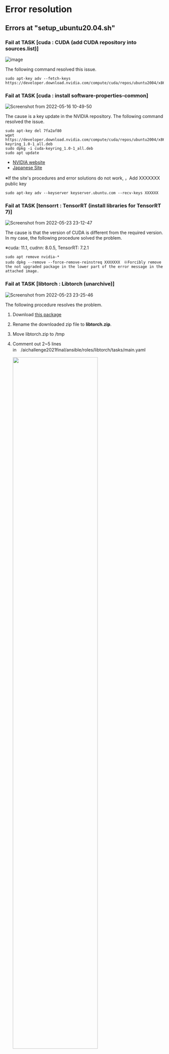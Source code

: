 # Error resolution

## Errors at "setup_ubuntu20.04.sh"

### Fail at TASK [cuda : CUDA (add CUDA repository into sources.list)]
  
  ![image](https://user-images.githubusercontent.com/45618513/171146891-d3b7c601-cf47-405e-b80a-ac8af2b103a7.png)

  The following command resolved this issue.
  ```
  sudo apt-key adv --fetch-keys https://developer.download.nvidia.com/compute/cuda/repos/ubuntu2004/x86_64/3bf863cc.pub
  ```
  
 

### Fail at TASK [cuda : install software-properties-common]

  ![Screenshot from 2022-05-16 10-49-50](https://user-images.githubusercontent.com/67366636/169556134-d19a0103-1f23-44c6-b31c-2181e83f56eb.png)

  The cause is a key update in the NVIDIA repository. The following command resolved the issue.
  ```
  sudo apt-key del 7fa2af80
  wget https://developer.download.nvidia.com/compute/cuda/repos/ubuntu2004/x86_64/cuda-keyring_1.0-1_all.deb
  sudo dpkg -i cuda-keyring_1.0-1_all.deb 
  sudo apt update
  ```
  - [NVIDIA website](https://developer.nvidia.com/blog/updating-the-cuda-linux-gpg-repository-key/)
  - [Japanese Site](https://www.nemotos.net/?p=5178)

  ※If the site's procedures and error solutions do not work, ，Add XXXXXXX public key
  ```  
  sudo apt-key adv --keyserver keyserver.ubuntu.com --recv-keys XXXXXX 
  ```
  
### Fail at TASK [tensorrt : TensorRT (install libraries for TensorRT 7)]

  ![Screenshot from 2022-05-23 23-12-47](https://user-images.githubusercontent.com/67366636/169840548-078d9650-a2e5-48ae-b474-89008d1e48d8.png)
  
  The cause is that the version of CUDA is different from the required version. In my case, the following procedure solved the problem.
  
  ※cuda: 11.1, cudnn: 8.0.5, TensorRT: 7.2.1
  
  ```  
  sudo apt remove nvidia-*
  sudo dpkg --remove --force-remove-reinstreq XXXXXXX　※Forcibly remove the not upgraded package in the lower part of the error message in the attached image.
  ```
  
### Fail at TASK [libtorch : Libtorch (unarchive)]

  ![Screenshot from 2022-05-23 23-25-46](https://user-images.githubusercontent.com/67366636/169854877-9bc3b1fa-46de-42c5-80d1-0ff57a01ab56.png)
  
  The following procedure resolves the problem.
  
  1. Download [this package](https://drive.google.com/u/0/uc?id=1eNh3F3xCQ4AMJEHtwb1dhshSyzWMjoc8) 
  2. Rename the downloaded zip file to **libtorch.zip**.
  3. Move libtorch.zip to /tmp
  4. Comment out 2~5 lines in　/aichallenge2021final/ansible/roles/libtorch/tasks/main.yaml
  
      <img src="https://user-images.githubusercontent.com/67366636/169856701-2b06197a-9d92-4987-aeb1-b906f903bb33.png" width="75%">

## Errors at "colcon build"
### Failed  <<<  tier4_planning_rviz_plugin

  ![Screenshot from 2022-05-24 08-53-40](https://user-images.githubusercontent.com/67366636/169956833-74c7c729-7284-4806-a43c-47b2fbb67adf.png) 
  
  Change the following in　/aichallenge2021final/src/autoware/universe/common/tier4_planning_rviz_plugin/src/tools/jsk_overlay_utils.hpp
  
  ```  
  #include <QImage>
          ↓Change to the following
  #include <QCursor>
  #include <QImage>
  #include <QVariant>
  ```  

## Errors at "PSim / LSim"
### Error at [rmw_cyclonedds_cpp]

  ![Screenshot from 2022-05-26 22-40-13](https://user-images.githubusercontent.com/67366636/170617250-f743cbc1-0e9a-4915-84aa-688fdf49a7b1.png)

  1. Change the DDS to be used
  
  ```  
  export RMW_IMPLEMENTATION=rmw_cyclonedds_cpp
  sudo apt install ros-foxy-rmw-cyclonedds-cpp
  ```  

  2. Setting up cyclonedds to do multicast on localhost

    The file can be placed anywhere, but let's place it in /opt/autoware/cyclonedds_config.xml and copy & paste the following contents

  ```  
  <?xml version="1.0" encoding="UTF-8" ?>
  <CycloneDDS xmlns="https://cdds.io/config" xmlns:xsi="http://www.w3.org/2001/XMLSchema-instance" xsi:schemaLocation="https://cdds.io/config https://raw.githubusercontent.com/eclipse-cyclonedds/cyclonedds/master/etc/cyclonedds.xsd">
    <Domain id="any">
      <General>
        <NetworkInterfaceAddress>lo</NetworkInterfaceAddress>
      </General>
      <Internal>
        <MinimumSocketReceiveBufferSize>10MB</MinimumSocketReceiveBufferSize>
      </Internal>
    </Domain>
  </CycloneDDS>
  ```


  3. After creating the file, add the following to ~/.bashrc

  ```
  export CYCLONEDDS_URI=file:///opt/autoware/cyclonedds_config.xml
  ```


  4. Change maximum receive buffer size (required on every restart)
 
  ```
  sudo sysctl -w net.core.rmem_max=2147483647
  ```
  
  5. Multicast support for localhost (required on every reboot)
  
  ```
  sudo ifconfig lo multicast
  ```
  
